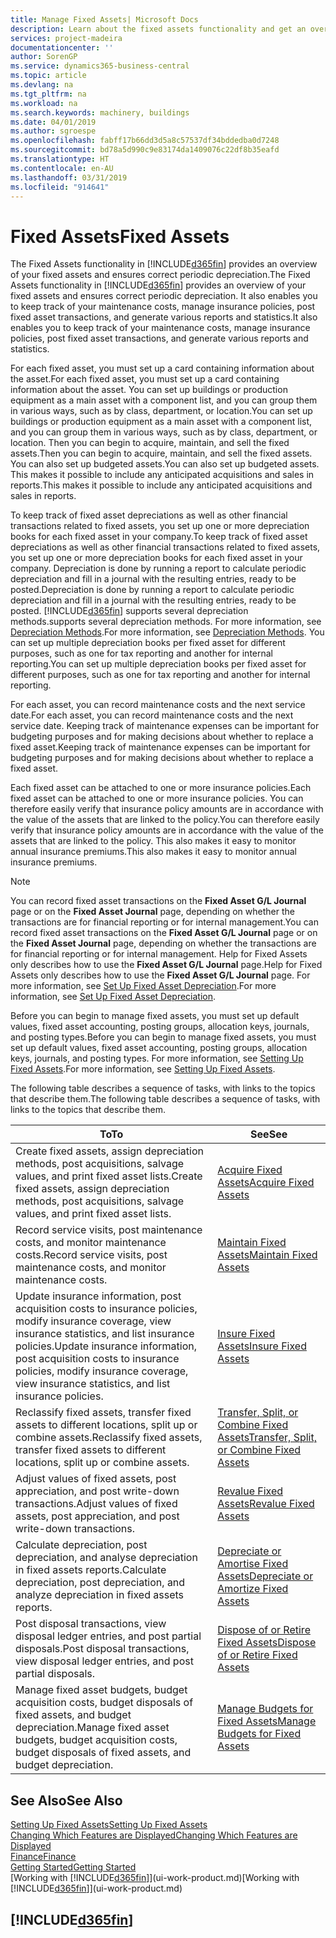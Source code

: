 ```yaml
---
title: Manage Fixed Assets| Microsoft Docs
description: Learn about the fixed assets functionality and get an overview of how to work with fixed assets.
services: project-madeira
documentationcenter: ''
author: SorenGP
ms.service: dynamics365-business-central
ms.topic: article
ms.devlang: na
ms.tgt_pltfrm: na
ms.workload: na
ms.search.keywords: machinery, buildings
ms.date: 04/01/2019
ms.author: sgroespe
ms.openlocfilehash: fabff17b66dd3d5a8c57537df34bddedba0d7248
ms.sourcegitcommit: bd78a5d990c9e83174da1409076c22df8b35eafd
ms.translationtype: HT
ms.contentlocale: en-AU
ms.lasthandoff: 03/31/2019
ms.locfileid: "914641"
---
```

# <a name="fixed-assets"></a><span data-ttu-id="94f68-103">Fixed Assets</span><span class="sxs-lookup"><span data-stu-id="94f68-103">Fixed Assets</span></span>
<span data-ttu-id="94f68-104">The Fixed Assets functionality in [!INCLUDE[d365fin](includes/d365fin_md.md)] provides an overview of your fixed assets and ensures correct periodic depreciation.</span><span class="sxs-lookup"><span data-stu-id="94f68-104">The Fixed Assets functionality in [!INCLUDE[d365fin](includes/d365fin_md.md)] provides an overview of your fixed assets and ensures correct periodic depreciation.</span></span> <span data-ttu-id="94f68-105">It also enables you to keep track of your maintenance costs, manage insurance policies, post fixed asset transactions, and generate various reports and statistics.</span><span class="sxs-lookup"><span data-stu-id="94f68-105">It also enables you to keep track of your maintenance costs, manage insurance policies, post fixed asset transactions, and generate various reports and statistics.</span></span>

<span data-ttu-id="94f68-106">For each fixed asset, you must set up a card containing information about the asset.</span><span class="sxs-lookup"><span data-stu-id="94f68-106">For each fixed asset, you must set up a card containing information about the asset.</span></span> <span data-ttu-id="94f68-107">You can set up buildings or production equipment as a main asset with a component list, and you can group them in various ways, such as by class, department, or location.</span><span class="sxs-lookup"><span data-stu-id="94f68-107">You can set up buildings or production equipment as a main asset with a component list, and you can group them in various ways, such as by class, department, or location.</span></span> <span data-ttu-id="94f68-108">Then you can begin to acquire, maintain, and sell the fixed assets.</span><span class="sxs-lookup"><span data-stu-id="94f68-108">Then you can begin to acquire, maintain, and sell the fixed assets.</span></span> <span data-ttu-id="94f68-109">You can also set up budgeted assets.</span><span class="sxs-lookup"><span data-stu-id="94f68-109">You can also set up budgeted assets.</span></span> <span data-ttu-id="94f68-110">This makes it possible to include any anticipated acquisitions and sales in reports.</span><span class="sxs-lookup"><span data-stu-id="94f68-110">This makes it possible to include any anticipated acquisitions and sales in reports.</span></span>

<span data-ttu-id="94f68-111">To keep track of fixed asset depreciations as well as other financial transactions related to fixed assets, you set up one or more depreciation books for each fixed asset in your company.</span><span class="sxs-lookup"><span data-stu-id="94f68-111">To keep track of fixed asset depreciations as well as other financial transactions related to fixed assets, you set up one or more depreciation books for each fixed asset in your company.</span></span> <span data-ttu-id="94f68-112">Depreciation is done by running a report to calculate periodic depreciation and fill in a journal with the resulting entries, ready to be posted.</span><span class="sxs-lookup"><span data-stu-id="94f68-112">Depreciation is done by running a report to calculate periodic depreciation and fill in a journal with the resulting entries, ready to be posted.</span></span> [!INCLUDE[d365fin](includes/d365fin_md.md)] <span data-ttu-id="94f68-113">supports several depreciation methods.</span><span class="sxs-lookup"><span data-stu-id="94f68-113">supports several depreciation methods.</span></span> <span data-ttu-id="94f68-114">For more information, see [Depreciation Methods](fa-depreciation-methods.md).</span><span class="sxs-lookup"><span data-stu-id="94f68-114">For more information, see [Depreciation Methods](fa-depreciation-methods.md).</span></span> <span data-ttu-id="94f68-115">You can set up multiple depreciation books per fixed asset for different purposes, such as one for tax reporting and another for internal reporting.</span><span class="sxs-lookup"><span data-stu-id="94f68-115">You can set up multiple depreciation books per fixed asset for different purposes, such as one for tax reporting and another for internal reporting.</span></span>

<span data-ttu-id="94f68-116">For each asset, you can record maintenance costs and the next service date.</span><span class="sxs-lookup"><span data-stu-id="94f68-116">For each asset, you can record maintenance costs and the next service date.</span></span> <span data-ttu-id="94f68-117">Keeping track of maintenance expenses can be important for budgeting purposes and for making decisions about whether to replace a fixed asset.</span><span class="sxs-lookup"><span data-stu-id="94f68-117">Keeping track of maintenance expenses can be important for budgeting purposes and for making decisions about whether to replace a fixed asset.</span></span>

<span data-ttu-id="94f68-118">Each fixed asset can be attached to one or more insurance policies.</span><span class="sxs-lookup"><span data-stu-id="94f68-118">Each fixed asset can be attached to one or more insurance policies.</span></span> <span data-ttu-id="94f68-119">You can therefore easily verify that insurance policy amounts are in accordance with the value of the assets that are linked to the policy.</span><span class="sxs-lookup"><span data-stu-id="94f68-119">You can therefore easily verify that insurance policy amounts are in accordance with the value of the assets that are linked to the policy.</span></span> <span data-ttu-id="94f68-120">This also makes it easy to monitor annual insurance premiums.</span><span class="sxs-lookup"><span data-stu-id="94f68-120">This also makes it easy to monitor annual insurance premiums.</span></span>

> [!NOTE]  
>   <span data-ttu-id="94f68-121">You can record fixed asset transactions on the **Fixed Asset G/L Journal** page or on the **Fixed Asset Journal** page, depending on whether the transactions are for financial reporting or for internal management.</span><span class="sxs-lookup"><span data-stu-id="94f68-121">You can record fixed asset transactions on the **Fixed Asset G/L Journal** page or on the **Fixed Asset Journal** page, depending on whether the transactions are for financial reporting or for internal management.</span></span> <span data-ttu-id="94f68-122">Help for Fixed Assets only describes how to use the **Fixed Asset G/L Journal** page.</span><span class="sxs-lookup"><span data-stu-id="94f68-122">Help for Fixed Assets only describes how to use the **Fixed Asset G/L Journal** page.</span></span> <span data-ttu-id="94f68-123">For more information, see [Set Up Fixed Asset Depreciation](fa-how-setup-depreciation.md).</span><span class="sxs-lookup"><span data-stu-id="94f68-123">For more information, see [Set Up Fixed Asset Depreciation](fa-how-setup-depreciation.md).</span></span>

<span data-ttu-id="94f68-124">Before you can begin to manage fixed assets, you must set up default values, fixed asset accounting, posting groups, allocation keys, journals, and posting types.</span><span class="sxs-lookup"><span data-stu-id="94f68-124">Before you can begin to manage fixed assets, you must set up default values, fixed asset accounting, posting groups, allocation keys, journals, and posting types.</span></span> <span data-ttu-id="94f68-125">For more information, see [Setting Up Fixed Assets](fa-setup.md).</span><span class="sxs-lookup"><span data-stu-id="94f68-125">For more information, see [Setting Up Fixed Assets](fa-setup.md).</span></span>

<span data-ttu-id="94f68-126">The following table describes a sequence of tasks, with links to the topics that describe them.</span><span class="sxs-lookup"><span data-stu-id="94f68-126">The following table describes a sequence of tasks, with links to the topics that describe them.</span></span>

| <span data-ttu-id="94f68-127">To</span><span class="sxs-lookup"><span data-stu-id="94f68-127">To</span></span> | <span data-ttu-id="94f68-128">See</span><span class="sxs-lookup"><span data-stu-id="94f68-128">See</span></span> |
| --- | --- |
| <span data-ttu-id="94f68-129">Create fixed assets, assign depreciation methods, post acquisitions, salvage values, and print fixed asset lists.</span><span class="sxs-lookup"><span data-stu-id="94f68-129">Create fixed assets, assign depreciation methods, post acquisitions, salvage values, and print fixed asset lists.</span></span> |[<span data-ttu-id="94f68-130">Acquire Fixed Assets</span><span class="sxs-lookup"><span data-stu-id="94f68-130">Acquire Fixed Assets</span></span>](fa-how-acquire.md) |
| <span data-ttu-id="94f68-131">Record service visits, post maintenance costs, and monitor maintenance costs.</span><span class="sxs-lookup"><span data-stu-id="94f68-131">Record service visits, post maintenance costs, and monitor maintenance costs.</span></span> |[<span data-ttu-id="94f68-132">Maintain Fixed Assets</span><span class="sxs-lookup"><span data-stu-id="94f68-132">Maintain Fixed Assets</span></span>](fa-how-maintain.md) |
| <span data-ttu-id="94f68-133">Update insurance information, post acquisition costs to insurance policies, modify insurance coverage, view insurance statistics, and list insurance policies.</span><span class="sxs-lookup"><span data-stu-id="94f68-133">Update insurance information, post acquisition costs to insurance policies, modify insurance coverage, view insurance statistics, and list insurance policies.</span></span> |[<span data-ttu-id="94f68-134">Insure Fixed Assets</span><span class="sxs-lookup"><span data-stu-id="94f68-134">Insure Fixed Assets</span></span>](fa-how-insure.md) |
| <span data-ttu-id="94f68-135">Reclassify fixed assets, transfer fixed assets to different locations, split up or combine assets.</span><span class="sxs-lookup"><span data-stu-id="94f68-135">Reclassify fixed assets, transfer fixed assets to different locations, split up or combine assets.</span></span> |[<span data-ttu-id="94f68-136">Transfer, Split, or Combine Fixed Assets</span><span class="sxs-lookup"><span data-stu-id="94f68-136">Transfer, Split, or Combine Fixed Assets</span></span>](fa-how-trans-split-combine.md) |
| <span data-ttu-id="94f68-137">Adjust values of fixed assets, post appreciation, and post write-down transactions.</span><span class="sxs-lookup"><span data-stu-id="94f68-137">Adjust values of fixed assets, post appreciation, and post write-down transactions.</span></span> |[<span data-ttu-id="94f68-138">Revalue Fixed Assets</span><span class="sxs-lookup"><span data-stu-id="94f68-138">Revalue Fixed Assets</span></span>](fa-how-revalue.md) |
| <span data-ttu-id="94f68-139">Calculate depreciation, post depreciation, and analyse depreciation in fixed assets reports.</span><span class="sxs-lookup"><span data-stu-id="94f68-139">Calculate depreciation, post depreciation, and  analyze depreciation in fixed assets reports.</span></span> |[<span data-ttu-id="94f68-140">Depreciate or Amortise Fixed Assets</span><span class="sxs-lookup"><span data-stu-id="94f68-140">Depreciate or Amortize Fixed Assets</span></span>](fa-how-depreciate-amortize.md) |
| <span data-ttu-id="94f68-141">Post disposal transactions, view disposal ledger entries, and post partial disposals.</span><span class="sxs-lookup"><span data-stu-id="94f68-141">Post disposal transactions, view disposal ledger entries, and post partial disposals.</span></span> |[<span data-ttu-id="94f68-142">Dispose of or Retire Fixed Assets</span><span class="sxs-lookup"><span data-stu-id="94f68-142">Dispose of or Retire Fixed Assets</span></span>](fa-how-dispose-retire.md) |
| <span data-ttu-id="94f68-143">Manage fixed asset budgets, budget acquisition costs, budget disposals of fixed assets, and budget depreciation.</span><span class="sxs-lookup"><span data-stu-id="94f68-143">Manage fixed asset budgets, budget acquisition costs, budget disposals of fixed assets, and budget depreciation.</span></span> |[<span data-ttu-id="94f68-144">Manage Budgets for Fixed Assets</span><span class="sxs-lookup"><span data-stu-id="94f68-144">Manage Budgets for Fixed Assets</span></span>](fa-how-manage-budgets.md) |

## <a name="see-also"></a><span data-ttu-id="94f68-145">See Also</span><span class="sxs-lookup"><span data-stu-id="94f68-145">See Also</span></span>
[<span data-ttu-id="94f68-146">Setting Up Fixed Assets</span><span class="sxs-lookup"><span data-stu-id="94f68-146">Setting Up Fixed Assets</span></span>](fa-setup.md)  
[<span data-ttu-id="94f68-147">Changing Which Features are Displayed</span><span class="sxs-lookup"><span data-stu-id="94f68-147">Changing Which Features are Displayed</span></span>](ui-experiences.md)  
[<span data-ttu-id="94f68-148">Finance</span><span class="sxs-lookup"><span data-stu-id="94f68-148">Finance</span></span>](finance.md)  
[<span data-ttu-id="94f68-149">Getting Started</span><span class="sxs-lookup"><span data-stu-id="94f68-149">Getting Started</span></span>](product-get-started.md)  
<span data-ttu-id="94f68-150">[Working with [!INCLUDE[d365fin](includes/d365fin_md.md)]](ui-work-product.md)</span><span class="sxs-lookup"><span data-stu-id="94f68-150">[Working with [!INCLUDE[d365fin](includes/d365fin_md.md)]](ui-work-product.md)</span></span>

## [!INCLUDE[d365fin](includes/free_trial_md.md)]  
 
